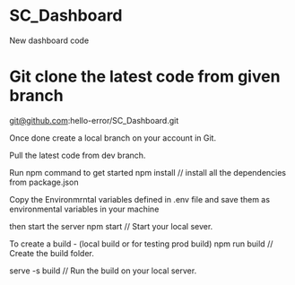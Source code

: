 # SC_Dashboard
New dashboard code

# Git clone the latest code from given branch
git@github.com:hello-error/SC_Dashboard.git

Once done create a local branch on your account in Git.

Pull the latest code from dev branch.

Run npm command to get started
npm install // install all the dependencies from package.json

Copy the Environmrntal variables defined in .env file and save them as environmental variables in your machine

then start the server
npm start // Start your local sever.

To create a build - (local build or for testing prod build)
npm run build // Create the build folder.

serve -s build // Run the build on your local server.